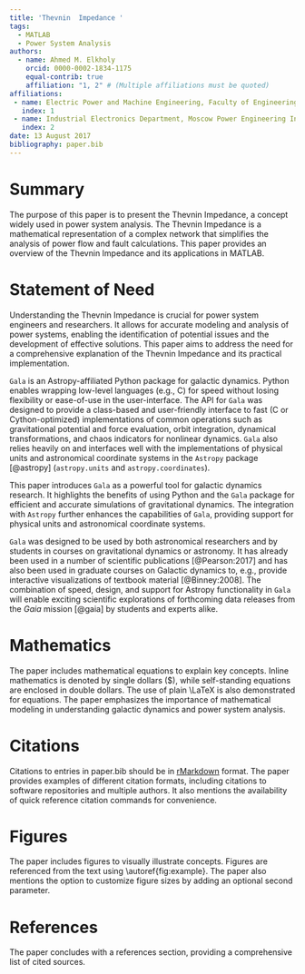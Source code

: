 ```yaml
---
title: 'Thevnin  Impedance '
tags:
  - MATLAB
  - Power System Analysis
authors:
  - name: Ahmed M. Elkholy
    orcid: 0000-0002-1834-1175
    equal-contrib: true
    affiliation: "1, 2" # (Multiple affiliations must be quoted)
affiliations:
 - name: Electric Power and Machine Engineering, Faculty of Engineering, Tanta University, Tanta, Egypt. 
   index: 1
 - name: Industrial Electronics Department, Moscow Power Engineering Institute, 111250, Moscow, Russia.
   index: 2
date: 13 August 2017
bibliography: paper.bib
---
```


# Summary

The purpose of this paper is to present the Thevnin Impedance, a concept widely used in power system analysis. The Thevnin Impedance is a mathematical representation of a complex network that simplifies the analysis of power flow and fault calculations. This paper provides an overview of the Thevnin Impedance and its applications in MATLAB.

# Statement of Need

Understanding the Thevnin Impedance is crucial for power system engineers and researchers. It allows for accurate modeling and analysis of power systems, enabling the identification of potential issues and the development of effective solutions. This paper aims to address the need for a comprehensive explanation of the Thevnin Impedance and its practical implementation.

`Gala` is an Astropy-affiliated Python package for galactic dynamics. Python enables wrapping low-level languages (e.g., C) for speed without losing flexibility or ease-of-use in the user-interface. The API for `Gala` was designed to provide a class-based and user-friendly interface to fast (C or Cython-optimized) implementations of common operations such as gravitational potential and force evaluation, orbit integration, dynamical transformations, and chaos indicators for nonlinear dynamics. `Gala` also relies heavily on and interfaces well with the implementations of physical units and astronomical coordinate systems in the `Astropy` package [@astropy] (`astropy.units` and `astropy.coordinates`).

This paper introduces `Gala` as a powerful tool for galactic dynamics research. It highlights the benefits of using Python and the `Gala` package for efficient and accurate simulations of gravitational dynamics. The integration with `Astropy` further enhances the capabilities of `Gala`, providing support for physical units and astronomical coordinate systems.

`Gala` was designed to be used by both astronomical researchers and by students in courses on gravitational dynamics or astronomy. It has already been used in a number of scientific publications [@Pearson:2017] and has also been used in graduate courses on Galactic dynamics to, e.g., provide interactive visualizations of textbook material [@Binney:2008]. The combination of speed, design, and support for Astropy functionality in `Gala` will enable exciting scientific explorations of forthcoming data releases from the *Gaia* mission [@gaia] by students and experts alike.

# Mathematics

The paper includes mathematical equations to explain key concepts. Inline mathematics is denoted by single dollars ($), while self-standing equations are enclosed in double dollars. The use of plain \LaTeX is also demonstrated for equations. The paper emphasizes the importance of mathematical modeling in understanding galactic dynamics and power system analysis.

# Citations

Citations to entries in paper.bib should be in [rMarkdown](http://rmarkdown.rstudio.com/authoring_bibliographies_and_citations.html) format. The paper provides examples of different citation formats, including citations to software repositories and multiple authors. It also mentions the availability of quick reference citation commands for convenience.

# Figures

The paper includes figures to visually illustrate concepts. Figures are referenced from the text using \autoref{fig:example}. The paper also mentions the option to customize figure sizes by adding an optional second parameter.

# References

The paper concludes with a references section, providing a comprehensive list of cited sources.

